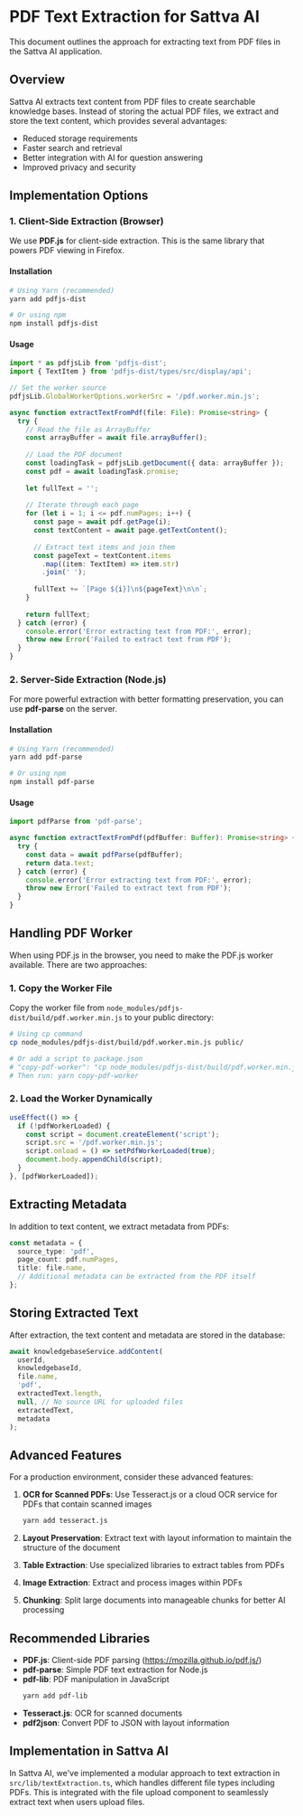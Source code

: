 # PDF Text Extraction for Sattva AI

This document outlines the approach for extracting text from PDF files in the Sattva AI application.

## Overview

Sattva AI extracts text content from PDF files to create searchable knowledge bases. Instead of storing the actual PDF files, we extract and store the text content, which provides several advantages:

- Reduced storage requirements
- Faster search and retrieval
- Better integration with AI for question answering
- Improved privacy and security

## Implementation Options

### 1. Client-Side Extraction (Browser)

We use **PDF.js** for client-side extraction. This is the same library that powers PDF viewing in Firefox.

#### Installation

```bash
# Using Yarn (recommended)
yarn add pdfjs-dist

# Or using npm
npm install pdfjs-dist
```

#### Usage

```typescript
import * as pdfjsLib from 'pdfjs-dist';
import { TextItem } from 'pdfjs-dist/types/src/display/api';

// Set the worker source
pdfjsLib.GlobalWorkerOptions.workerSrc = '/pdf.worker.min.js';

async function extractTextFromPdf(file: File): Promise<string> {
  try {
    // Read the file as ArrayBuffer
    const arrayBuffer = await file.arrayBuffer();
    
    // Load the PDF document
    const loadingTask = pdfjsLib.getDocument({ data: arrayBuffer });
    const pdf = await loadingTask.promise;
    
    let fullText = '';
    
    // Iterate through each page
    for (let i = 1; i <= pdf.numPages; i++) {
      const page = await pdf.getPage(i);
      const textContent = await page.getTextContent();
      
      // Extract text items and join them
      const pageText = textContent.items
        .map((item: TextItem) => item.str)
        .join(' ');
      
      fullText += `[Page ${i}]\n${pageText}\n\n`;
    }
    
    return fullText;
  } catch (error) {
    console.error('Error extracting text from PDF:', error);
    throw new Error('Failed to extract text from PDF');
  }
}
```

### 2. Server-Side Extraction (Node.js)

For more powerful extraction with better formatting preservation, you can use **pdf-parse** on the server.

#### Installation

```bash
# Using Yarn (recommended)
yarn add pdf-parse

# Or using npm
npm install pdf-parse
```

#### Usage

```typescript
import pdfParse from 'pdf-parse';

async function extractTextFromPdf(pdfBuffer: Buffer): Promise<string> {
  try {
    const data = await pdfParse(pdfBuffer);
    return data.text;
  } catch (error) {
    console.error('Error extracting text from PDF:', error);
    throw new Error('Failed to extract text from PDF');
  }
}
```

## Handling PDF Worker

When using PDF.js in the browser, you need to make the PDF.js worker available. There are two approaches:

### 1. Copy the Worker File

Copy the worker file from `node_modules/pdfjs-dist/build/pdf.worker.min.js` to your public directory:

```bash
# Using cp command
cp node_modules/pdfjs-dist/build/pdf.worker.min.js public/

# Or add a script to package.json
# "copy-pdf-worker": "cp node_modules/pdfjs-dist/build/pdf.worker.min.js public/"
# Then run: yarn copy-pdf-worker
```

### 2. Load the Worker Dynamically

```typescript
useEffect(() => {
  if (!pdfWorkerLoaded) {
    const script = document.createElement('script');
    script.src = '/pdf.worker.min.js';
    script.onload = () => setPdfWorkerLoaded(true);
    document.body.appendChild(script);
  }
}, [pdfWorkerLoaded]);
```

## Extracting Metadata

In addition to text content, we extract metadata from PDFs:

```typescript
const metadata = {
  source_type: 'pdf',
  page_count: pdf.numPages,
  title: file.name,
  // Additional metadata can be extracted from the PDF itself
};
```

## Storing Extracted Text

After extraction, the text content and metadata are stored in the database:

```typescript
await knowledgebaseService.addContent(
  userId,
  knowledgebaseId,
  file.name,
  'pdf',
  extractedText.length,
  null, // No source URL for uploaded files
  extractedText,
  metadata
);
```

## Advanced Features

For a production environment, consider these advanced features:

1. **OCR for Scanned PDFs**: Use Tesseract.js or a cloud OCR service for PDFs that contain scanned images
   ```bash
   yarn add tesseract.js
   ```

2. **Layout Preservation**: Extract text with layout information to maintain the structure of the document
3. **Table Extraction**: Use specialized libraries to extract tables from PDFs
4. **Image Extraction**: Extract and process images within PDFs
5. **Chunking**: Split large documents into manageable chunks for better AI processing

## Recommended Libraries

- **PDF.js**: Client-side PDF parsing (https://mozilla.github.io/pdf.js/)
- **pdf-parse**: Simple PDF text extraction for Node.js
- **pdf-lib**: PDF manipulation in JavaScript
  ```bash
  yarn add pdf-lib
  ```
- **Tesseract.js**: OCR for scanned documents
- **pdf2json**: Convert PDF to JSON with layout information

## Implementation in Sattva AI

In Sattva AI, we've implemented a modular approach to text extraction in `src/lib/textExtraction.ts`, which handles different file types including PDFs. This is integrated with the file upload component to seamlessly extract text when users upload files. 
